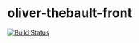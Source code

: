# oliver-thebault-front

[![Build Status](https://travis-ci.org/Oliboy50/oliver-thebault-front.svg?branch=master)](https://travis-ci.org/Oliboy50/oliver-thebault-front)

